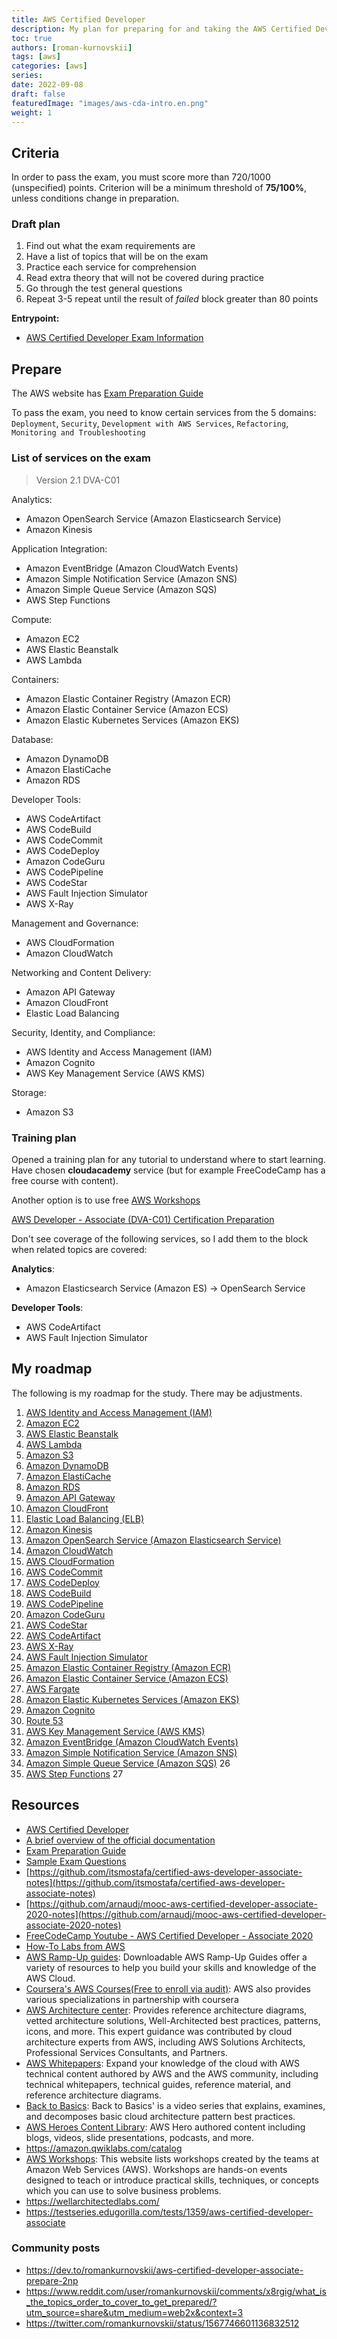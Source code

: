```yaml
---
title: AWS Certified Developer
description: My plan for preparing for and taking the AWS Certified Developer exam
toc: true
authors: [roman-kurnovskii]
tags: [aws]
categories: [aws]
series:
date: 2022-09-08
draft: false
featuredImage: "images/aws-cda-intro.en.png"
weight: 1
---
```



## Criteria

In order to pass the exam, you must score more than 720/1000 (unspecified) points. Criterion will be a minimum threshold of **75/100%**, unless conditions change in preparation.

### Draft plan

1. Find out what the exam requirements are
2. Have a list of topics that will be on the exam
3. Practice each service for comprehension
4. Read extra theory that will not be covered during practice
5. Go through the test general questions
6. Repeat 3-5 repeat until the result of *failed* block greater than 80 points

**Entrypoint:**

- [AWS Certified Developer Exam Information](https://aws.amazon.com/certification/certified-developer-associate/)

## Prepare

The AWS website has [Exam Preparation Guide](https://d1.awsstatic.com/training-and-certification/docs-dev-associate/AWS-Certified-Developer-Associate_Exam-Guide.pdf)

To pass the exam, you need to know certain services from the 5 domains: `Deployment`, `Security`, `Development with AWS Services`, `Refactoring`, `Monitoring and Troubleshooting`

### List of services on the exam

> Version 2.1 DVA-C01

Analytics:

- Amazon OpenSearch Service (Amazon Elasticsearch Service)
- Amazon Kinesis

Application Integration:

- Amazon EventBridge (Amazon CloudWatch Events)
- Amazon Simple Notification Service (Amazon SNS)
- Amazon Simple Queue Service (Amazon SQS)
- AWS Step Functions

Compute:

- Amazon EC2
- AWS Elastic Beanstalk
- AWS Lambda

Containers:

- Amazon Elastic Container Registry (Amazon ECR)
- Amazon Elastic Container Service (Amazon ECS)
- Amazon Elastic Kubernetes Services (Amazon EKS)

Database:

- Amazon DynamoDB
- Amazon ElastiCache
- Amazon RDS

Developer Tools:

- AWS CodeArtifact
- AWS CodeBuild
- AWS CodeCommit
- AWS CodeDeploy
- Amazon CodeGuru
- AWS CodePipeline
- AWS CodeStar
- AWS Fault Injection Simulator
- AWS X-Ray

Management and Governance:

- AWS CloudFormation
- Amazon CloudWatch

Networking and Content Delivery:

- Amazon API Gateway
- Amazon CloudFront
- Elastic Load Balancing

Security, Identity, and Compliance:

- AWS Identity and Access Management (IAM)
- Amazon Cognito
- AWS Key Management Service (AWS KMS)

Storage:

- Amazon S3

### Training plan

Opened a training plan for any tutorial to understand where to start learning. Have chosen **cloudacademy** service (but for example FreeCodeCamp has a free course with content). 

Another option is to use free [AWS Workshops](https://workshops.aws/)

[AWS Developer - Associate (DVA-C01) Certification Preparation](https://cloudacademy.com/learning-paths/aws-developer-associate-dva-c01-certification-preparation-4364/)

Don't see coverage of the following services, so I add them to the block when related topics are covered:

**Analytics**:

- Amazon Elasticsearch Service (Amazon ES) -> OpenSearch Service

**Developer Tools**:

- AWS CodeArtifact
- AWS Fault Injection Simulator

## My roadmap

The following is my roadmap for the study. There may be adjustments.

1. [AWS Identity and Access Management (IAM)](iam)
2. [Amazon EC2](ec2)
3. [AWS Elastic Beanstalk](elasticbeanstalk)
4. [AWS Lambda](lambda)
5. [Amazon S3](s3)
6. [Amazon DynamoDB](dynamodb)
7. [Amazon ElastiCache](elasticache)
8. [Amazon RDS](rds)
9. [Amazon API Gateway](api-gateway)
10. [Amazon CloudFront](cloudfront)
11. [Elastic Load Balancing (ELB)](elasticloadbalancing)
12. [Amazon Kinesis](kinesis)
13. [Amazon OpenSearch Service (Amazon Elasticsearch Service)](opensearch-service)
14. [Amazon CloudWatch](cloudwatch)
15. [AWS CloudFormation](cloudformation)
16. [AWS CodeCommit](codecommit)
17. [AWS CodeDeploy](codedeploy)
18. [AWS CodeBuild](codebuild)
19. [AWS CodePipeline](codepipeline)
20. [Amazon CodeGuru](codeguru)
21. [AWS CodeStar](codestar)
22. [AWS CodeArtifact](codeartifact)
23. [AWS X-Ray](xray)
24. [AWS Fault Injection Simulator](fis)
25. [Amazon Elastic Container Registry (Amazon ECR)](ecr)
26. [Amazon Elastic Container Service (Amazon ECS)](ecs)
27. [AWS Fargate](fargate)
28. [Amazon Elastic Kubernetes Services (Amazon EKS)](eks)
29. [Amazon Cognito](cognito)
30. [Route 53](route53)
31. [AWS Key Management Service (AWS KMS)](kms)
32. [Amazon EventBridge (Amazon CloudWatch Events)](eventbridge)
33. [Amazon Simple Notification Service (Amazon SNS)](sns)
34. [Amazon Simple Queue Service (Amazon SQS)](sqs)                     26
35. [AWS Step Functions](step-functions)                                27


## Resources

- [AWS Certified Developer](https://aws.amazon.com/certification/certified-developer-associate/)
- [A brief overview of the official documentation](https://docs.aws.amazon.com/index.html)
- [Exam Preparation Guide](https://d1.awsstatic.com/training-and-certification/docs-dev-associate/AWS-Certified-Developer-Associate_Exam-Guide.pdf)
- [Sample Exam Questions](https://d1.awsstatic.com/training-and-certification/docs-dev-associate/AWS-Certified-Developer-Associate_Sample-Questions.pdf)
- [https://github.com/itsmostafa/certified-aws-developer-associate-notes](https://github.com/itsmostafa/certified-aws-developer-associate-notes)
- [https://github.com/arnaudj/mooc-aws-certified-developer-associate-2020-notes](https://github.com/arnaudj/mooc-aws-certified-developer-associate-2020-notes)
- [FreeCodeCamp Youtube - AWS Certified Developer - Associate 2020](https://www.youtube.com/watch?v=RrKRN9zRBWs)
- [How-To Labs from AWS](https://aws.amazon.com/getting-started/hands-on/?getting-started-all.sort-by=item.additionalFields.sortOrder&getting-started-all.sort-order=asc&awsf.getting-started-category=*all&awsf.getting-started-level=*all&awsf.getting-started-content-type=*all)
- [AWS Ramp-Up guides](https://aws.amazon.com/training/ramp-up-guides): Downloadable AWS Ramp-Up Guides offer a variety of resources to help you build your skills and knowledge of the AWS Cloud.
- [Coursera's AWS Courses(Free to enroll via audit)](https://www.coursera.org/aws): AWS also provides various specializations in partnership with coursera
- [AWS Architecture center](https://aws.amazon.com/architecture/?nc2=h_ql_le_arc&cards-all.sort-by=item.additionalFields.sortDate&cards-all.sort-order=desc&awsf.content-type=*all&awsf.methodology=*all&awsf.tech-category=*all&awsf.industries=*all): Provides reference architecture diagrams, vetted architecture solutions, Well-Architected best practices, patterns, icons, and more. This expert guidance was contributed by cloud architecture experts from AWS, including AWS Solutions Architects, Professional Services Consultants, and Partners.
- [AWS Whitepapers](https://aws.amazon.com/whitepapers): Expand your knowledge of the cloud with AWS technical content authored by AWS and the AWS community, including technical whitepapers, technical guides, reference material, and reference architecture diagrams.
- [Back to Basics](https://aws.amazon.com/architecture/back-to-basics): Back to Basics' is a video series that explains, examines, and decomposes basic cloud architecture pattern best practices.
- [AWS Heroes Content Library](https://aws.amazon.com/developer/community/heroes/content-library): AWS Hero authored content including blogs, videos, slide presentations, podcasts, and more.
- https://amazon.qwiklabs.com/catalog
- [AWS Workshops](https://workshops.aws): This website lists workshops created by the teams at Amazon Web Services (AWS). Workshops are hands-on events designed to teach or introduce practical skills, techniques, or concepts which you can use to solve business problems.
- https://wellarchitectedlabs.com/
- https://testseries.edugorilla.com/tests/1359/aws-certified-developer-associate

### Community posts

- https://dev.to/romankurnovskii/aws-certified-developer-associate-prepare-2np
- https://www.reddit.com/user/romankurnovskii/comments/x8rgig/what_is_the_topics_order_to_cover_to_get_prepared/?utm_source=share&utm_medium=web2x&context=3
- https://twitter.com/romankurnovskii/status/1567746601136832512
